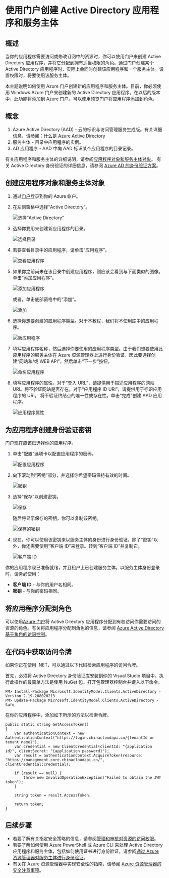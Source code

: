 <properties
   pageTitle="在门户中创建 AD 应用程序和服务主体 | Windows Azure"
   description="介绍如何创建新的 Active Directory 应用程序和服务主体，在 Azure 资源管理器中将此服务主体与基于角色的访问控制配合使用可以管理对资源的访问权限。"
   services="azure-resource-manager"
   documentationCenter="na"
   authors="tfitzmac"
   manager="wpickett"
   editor=""/>

<tags
   ms.service="azure-resource-manager"
   ms.date="10/29/2015"
   wacn.date="12/31/2015"/>

# 使用门户创建 Active Directory 应用程序和服务主体

## 概述
当你的应用程序需要访问或修改订阅中的资源时，你可以使用门户来创建 Active Directory 应用程序，并将它分配到拥有适当权限的角色。通过门户创建某个 Active Directory 应用程序时，实际上会同时创建该应用程序和一个服务主体。设置权限时，将要使用该服务主体。

本主题说明如何使用 Azure 门户创建新的应用程序和服务主体。目前，你必须使用 Windows Azure 门户来创建新的 Active Directory 应用程序。在以后的版本中，此功能将添加到 Azure 门户。可以使用预览门户将应用程序添加到角色。

## 概念
1. Azure Active Directory (AAD) - 云的标识与访问管理服务生成版。有关详细信息，请参阅：[什么是 Azure Active Directory](/documentation/articles/active-directory-whatis)
2. 服务主体 - 目录中应用程序的实例。
3. AD 应用程序 - AAD 中向 AAD 标识某个应用程序的目录记录。 

有关应用程序和服务主体的详细说明，请参阅[应用程序对象和服务主体对象](/documentation/articles/active-directory-application-objects)。
有关 Active Directory 身份验证的详细信息，请参阅 [Azure AD 的身份验证方案](/documentation/articles/active-directory-authentication-scenarios)。


## 创建应用程序对象和服务主体对象

1. 通过[门户](https://manage.windowsazure.cn/)登录到你的 Azure 帐户。

2. 在左侧窗格中选择“Active Directory”。

     ![选择“Active Directory”][1]

3. 选择你要用来创建新应用程序的目录。

     ![选择目录][2]

3. 若要查看目录中的应用程序，请单击“应用程序”。

     ![查看应用程序][11]

4. 如果你之前尚未在该目录中创建应用程序，则应该会看到与下面类似的图像。单击“添加应用程序”。

     ![添加应用程序][6]

     或者，单击底部窗格中的“添加”。

     ![添加][12]

5. 选择你想要创建的应用程序类型。对于本教程，我们将不使用库中的应用程序。

     ![新应用程序][10]

6. 填写应用程序名称，然后选择你要使用的应用程序类型。由于我们想要使用此应用程序的服务主体在 Azure 资源管理器上进行身份验证，因此要选择创建“网站和/或 WEB API”，然后单击“下一步”按钮。

     ![命名应用程序][9]

7. 填写应用程序的属性。对于“登入 URL”，请提供用于描述应用程序的网站 URI。将不验证网站是否存在。对于“应用程序 ID URI”，请提供用于标识应用程序的 URI。
将不验证终结点的唯一性或存在性。单击“完成”创建 AAD 应用程序。

     ![应用程序属性][4]

## 为应用程序创建身份验证密钥
门户现在应该已选择你的应用程序。

1. 单击“配置”选项卡以配置应用程序的密码。

     ![配置应用程序][3]

2. 向下滚动到“密钥”部分，并选择你希望密码保持有效的时间。

     ![密钥][7]

3. 选择“保存”以创建密钥。

     ![保存][13]

     随后将显示保存的密钥，你可以复制该密钥。

     ![保存的密钥][8]

4. 现在，你可以使用该密钥来以服务主体的身份进行身份验证。除了“密钥”以外，你还需要使用“客户端 ID”来登录。转到“客户端 ID”并复制它。
  
     ![客户端 ID][5]


你的应用程序现已准备就绪，并且租户上已创建服务主体。以服务主体身份登录时，请务必使用：

* **客户端 ID** - 与你的用户名相同。
* **密钥** - 与你的密码相同。

## 将应用程序分配到角色

可以使用[Azure 门户](https://manage.windowsazure.cn)将 Active Directory 应用程序分配到有权访问你需要访问的资源的角色。有关将应用程序分配到角色的信息，请参阅 [Azure Active Directory 基于角色的访问控制](active-directory/role-based-access-control-configure.md)。

## 在代码中获取访问令牌

如果你正在使用 .NET，可以通过以下代码检索应用程序的访问令牌。

首先，必须将 Active Directory 身份验证库安装到你的 Visual Studio 项目中。执行此操作的最简单方法是使用 NuGet 包。打开包管理器控制台并键入以下命令。

    PM> Install-Package Microsoft.IdentityModel.Clients.ActiveDirectory -Version 2.19.208020213
    PM> Update-Package Microsoft.IdentityModel.Clients.ActiveDirectory -Safe

在你的应用程序中，添加如下所示的方法以检索令牌。

    public static string GetAccessToken()
    {
        var authenticationContext = new AuthenticationContext("https://login.chinacloudapi.cn/{tenantId or tenant name}");  
        var credential = new ClientCredential(clientId: "{application id}", clientSecret: "{application password}");
        var result = authenticationContext.AcquireToken(resource: "https://management.core.chinacloudapi.cn/", clientCredential:credential);

        if (result == null) {
            throw new InvalidOperationException("Failed to obtain the JWT token");
        }

        string token = result.AccessToken;

        return token;
    }

## 后续步骤

- 若要了解有关指定安全策略的信息，请参阅[管理和审核对资源的访问权限](/documentation/articles/resource-group-rbac)。  
- 若要了解如何使用 Azure PowerShell 或 Azure CLI 来处理 Active Directory 应用程序和服务主体，包括如何使用证书进行身份验证，请参阅[通过 Azure 资源管理器对服务主体进行身份验证](./resource-group-authenticate-service-principal.md)。
- 有关在 Azure 资源管理器中实现安全性的指南，请参阅 [Azure 资源管理器的安全注意事项](/documentation/articles/best-practices-resource-manager-security)。


<!-- Images. -->
[1]: ./media/resource-group-create-service-principal-portal/active-directory.png
[2]: ./media/resource-group-create-service-principal-portal/active-directory-details.png
[3]: ./media/resource-group-create-service-principal-portal/application-configure.png
[4]: ./media/resource-group-create-service-principal-portal/app-properties.png
[5]: ./media/resource-group-create-service-principal-portal/client-id.png
[6]: ./media/resource-group-create-service-principal-portal/create-application.png
[7]: ./media/resource-group-create-service-principal-portal/create-key.png
[8]: ./media/resource-group-create-service-principal-portal/save-key.png
[9]: ./media/resource-group-create-service-principal-portal/tell-us-about-your-application.png
[10]: ./media/resource-group-create-service-principal-portal/what-do-you-want-to-do.png
[11]: ./media/resource-group-create-service-principal-portal/view-applications.png
[12]: ./media/resource-group-create-service-principal-portal/add-icon.png
[13]: ./media/resource-group-create-service-principal-portal/save-icon.png

<!---HONumber=Mooncake_1221_2015-->
